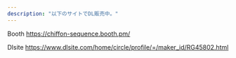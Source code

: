 ```yaml
---
description: "以下のサイトでDL販売中。"
---
```


Booth
https://chiffon-sequence.booth.pm/

Dlsite
https://www.dlsite.com/home/circle/profile/=/maker_id/RG45802.html
